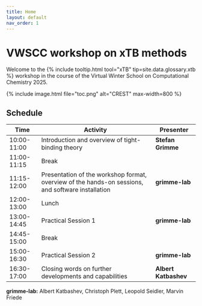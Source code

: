 ```yaml
---
title: Home
layout: default
nav_order: 1
---
```


# VWSCC workshop on xTB methods

Welcome to the {% include tooltip.html tool="xTB" tip=site.data.glossary.xtb %}  workshop in the course of the Virtual Winter School on Computational Chemistry 2025.


{% include image.html file="toc.png" alt="CREST" max-width=800 %}


## Schedule


| Time         | Activity                                                                                          | Presenter         |
|--------------|---------------------------------------------------------------------------------------------------|-------------------|
| 10:00-11:00  | Introduction and overview of tight-binding theory                                                 | **Stefan Grimme** |
| 11:00-11:15  | Break                                                                                             |                   |
| 11:15-12:00  | Presentation of the workshop format, overview of the hands-on sessions, and software installation | **grimme-lab**      |
| 12:00-13:00  | Lunch                                                                                             |                   |
| 13:00-14:45  | Practical Session 1                                                                               | **grimme-lab**      |
| 14:45-15:00  | Break                                                                                             |                   |
| 15:00-16:30  | Practical Session 2                                                                               | **grimme-lab**      |
| 16:30-17:00  | Closing words on further developments and capabilities                                            | **Albert Katbashev** |

**grimme-lab:** Albert Katbashev, Christoph Plett, Leopold Seidler, Marvin Friede


